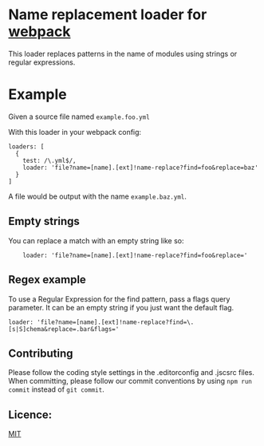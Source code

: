 # Name replacement loader for [webpack](http://webpack.github.io)

This loader replaces patterns in the name of modules using strings or regular expressions.

# Example

Given a source file named `example.foo.yml`

With this loader in your webpack config:

```
loaders: [
  {
    test: /\.yml$/,
    loader: 'file?name=[name].[ext]!name-replace?find=foo&replace=baz'
  }
]
```

A file would be output with the name `example.baz.yml`.

## Empty strings

You can replace a match with an empty string like so:

```
    loader: 'file?name=[name].[ext]!name-replace?find=foo&replace='
```

## Regex example

To use a Regular Expression for the find pattern, pass a flags query parameter. It can be an empty string if you just want the default flag.

```
loader: 'file?name=[name].[ext]!name-replace?find=\.[s|S]chema&replace=.bar&flags='
```

## Contributing

Please follow the coding style settings in the .editorconfig and .jscsrc files. When committing, please follow our commit conventions by using `npm run commit` instead of `git commit`.

## Licence:

[MIT](http://en.wikipedia.org/wiki/MIT_License)
